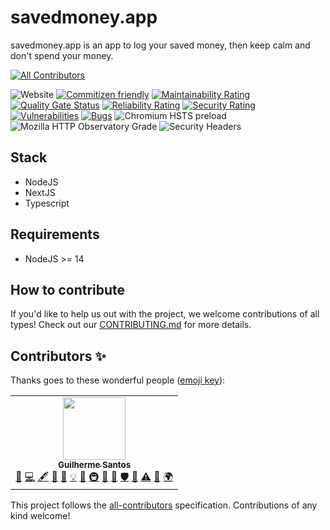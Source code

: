 # savedmoney.app

savedmoney.app is an app to log your saved money, then keep calm and don't spend
your money.

<!-- ALL-CONTRIBUTORS-BADGE:START - Do not remove or modify this section -->
[![All Contributors](https://img.shields.io/badge/all_contributors-1-green.svg?style=flat-square)](#contributors-)
<!-- ALL-CONTRIBUTORS-BADGE:END -->
![Website](https://img.shields.io/website?up_color=green&up_message=online&url=https%3A%2F%2Fsavedmoney.app)
[![Commitizen friendly](https://img.shields.io/badge/commitizen-friendly-brightgreen.svg)](http://commitizen.github.io/cz-cli/)
[![Maintainability Rating](https://sonarcloud.io/api/project_badges/measure?project=guidroid_savedmoney.app&metric=sqale_rating)](https://sonarcloud.io/dashboard?id=guidroid_savedmoney.app)
[![Quality Gate Status](https://sonarcloud.io/api/project_badges/measure?project=guidroid_savedmoney.app&metric=alert_status)](https://sonarcloud.io/dashboard?id=guidroid_savedmoney.app)
[![Reliability Rating](https://sonarcloud.io/api/project_badges/measure?project=guidroid_savedmoney.app&metric=reliability_rating)](https://sonarcloud.io/dashboard?id=guidroid_savedmoney.app)
[![Security Rating](https://sonarcloud.io/api/project_badges/measure?project=guidroid_savedmoney.app&metric=security_rating)](https://sonarcloud.io/dashboard?id=guidroid_savedmoney.app)
[![Vulnerabilities](https://sonarcloud.io/api/project_badges/measure?project=guidroid_savedmoney.app&metric=vulnerabilities)](https://sonarcloud.io/dashboard?id=guidroid_savedmoney.app)
[![Bugs](https://sonarcloud.io/api/project_badges/measure?project=guidroid_savedmoney.app&metric=bugs)](https://sonarcloud.io/dashboard?id=guidroid_savedmoney.app)
![Chromium HSTS preload](https://img.shields.io/hsts/preload/savedmoney.app)
![Mozilla HTTP Observatory Grade](https://img.shields.io/mozilla-observatory/grade-score/savedmoney.app?publish)
![Security Headers](https://img.shields.io/security-headers?url=https%3A%2F%2Fsavedmoney.app)
## Stack

- NodeJS
- NextJS
- Typescript

## Requirements

- NodeJS >= 14

## How to contribute

If you'd like to help us out with the project, we welcome contributions of all types! Check out our [CONTRIBUTING.md](CONTRIBUTING.md) for more details.
## Contributors ✨

Thanks goes to these wonderful people ([emoji key](https://allcontributors.org/docs/en/emoji-key)):

<!-- ALL-CONTRIBUTORS-LIST:START - Do not remove or modify this section -->
<!-- prettier-ignore-start -->
<!-- markdownlint-disable -->
<table>
  <tr>
    <td align="center"><a href="http://www.tytow.com/"><img src="https://avatars.githubusercontent.com/u/10600408?v=4?s=100" width="100px;" alt=""/><br /><sub><b>Guilherme Santos</b></sub></a><br /><a href="#question-guidroid" title="Answering Questions">💬</a> <a href="https://github.com/guidroid/savedmoney.app/commits?author=guidroid" title="Code">💻</a> <a href="#content-guidroid" title="Content">🖋</a> <a href="#design-guidroid" title="Design">🎨</a> <a href="https://github.com/guidroid/savedmoney.app/commits?author=guidroid" title="Documentation">📖</a> <a href="#example-guidroid" title="Examples">💡</a> <a href="#ideas-guidroid" title="Ideas, Planning, & Feedback">🤔</a> <a href="#infra-guidroid" title="Infrastructure (Hosting, Build-Tools, etc)">🚇</a> <a href="#maintenance-guidroid" title="Maintenance">🚧</a> <a href="#projectManagement-guidroid" title="Project Management">📆</a> <a href="#security-guidroid" title="Security">🛡️</a> <a href="#talk-guidroid" title="Talks">📢</a> <a href="https://github.com/guidroid/savedmoney.app/commits?author=guidroid" title="Tests">⚠️</a> <a href="#tool-guidroid" title="Tools">🔧</a> <a href="#translation-guidroid" title="Translation">🌍</a></td>
  </tr>
</table>

<!-- markdownlint-restore -->
<!-- prettier-ignore-end -->

<!-- ALL-CONTRIBUTORS-LIST:END -->

This project follows the [all-contributors](https://github.com/all-contributors/all-contributors) specification. Contributions of any kind welcome!